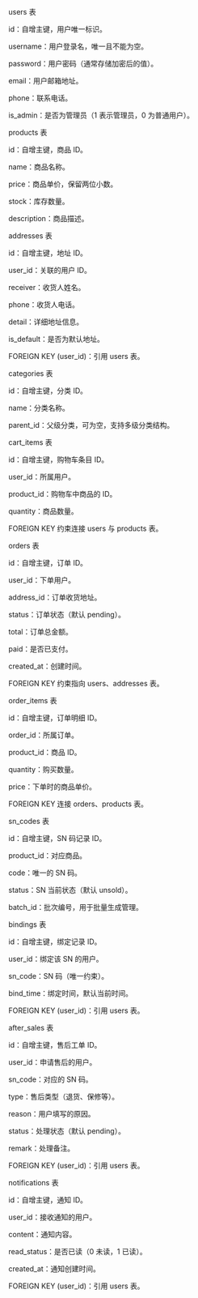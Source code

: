 users 表

id：自增主键，用户唯一标识。

username：用户登录名，唯一且不能为空。

password：用户密码（通常存储加密后的值）。

email：用户邮箱地址。

phone：联系电话。

is_admin：是否为管理员（1 表示管理员，0 为普通用户）。

products 表

id：自增主键，商品 ID。

name：商品名称。

price：商品单价，保留两位小数。

stock：库存数量。

description：商品描述。

addresses 表

id：自增主键，地址 ID。

user_id：关联的用户 ID。

receiver：收货人姓名。

phone：收货人电话。

detail：详细地址信息。

is_default：是否为默认地址。

FOREIGN KEY (user_id)：引用 users 表。

categories 表

id：自增主键，分类 ID。

name：分类名称。

parent_id：父级分类，可为空，支持多级分类结构。

cart_items 表

id：自增主键，购物车条目 ID。

user_id：所属用户。

product_id：购物车中商品的 ID。

quantity：商品数量。

FOREIGN KEY 约束连接 users 与 products 表。

orders 表

id：自增主键，订单 ID。

user_id：下单用户。

address_id：订单收货地址。

status：订单状态（默认 pending）。

total：订单总金额。

paid：是否已支付。

created_at：创建时间。

FOREIGN KEY 约束指向 users、addresses 表。

order_items 表

id：自增主键，订单明细 ID。

order_id：所属订单。

product_id：商品 ID。

quantity：购买数量。

price：下单时的商品单价。

FOREIGN KEY 连接 orders、products 表。

sn_codes 表

id：自增主键，SN 码记录 ID。

product_id：对应商品。

code：唯一的 SN 码。

status：SN 当前状态（默认 unsold）。

batch_id：批次编号，用于批量生成管理。

bindings 表

id：自增主键，绑定记录 ID。

user_id：绑定该 SN 的用户。

sn_code：SN 码（唯一约束）。

bind_time：绑定时间，默认当前时间。

FOREIGN KEY (user_id)：引用 users 表。

after_sales 表

id：自增主键，售后工单 ID。

user_id：申请售后的用户。

sn_code：对应的 SN 码。

type：售后类型（退货、保修等）。

reason：用户填写的原因。

status：处理状态（默认 pending）。

remark：处理备注。

FOREIGN KEY (user_id)：引用 users 表。

notifications 表

id：自增主键，通知 ID。

user_id：接收通知的用户。

content：通知内容。

read_status：是否已读（0 未读，1 已读）。

created_at：通知创建时间。

FOREIGN KEY (user_id)：引用 users 表。